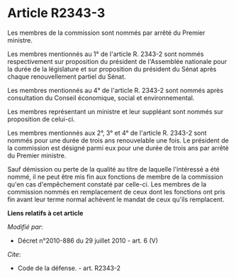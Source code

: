 # Article R2343-3

Les membres de la commission sont nommés par arrêté du Premier ministre. 

Les membres mentionnés au 1° de l'article R. 2343-2 sont nommés respectivement sur proposition du président de l'Assemblée
nationale pour la durée de la législature et sur proposition du président du Sénat après chaque renouvellement partiel du
Sénat. 

Les membres mentionnés au 4° de l'article R. 2343-2 sont nommés après consultation du   Conseil économique, social et
environnemental. 

Les membres représentant un ministre et leur suppléant sont nommés sur proposition de celui-ci. 

Les membres mentionnés aux 2°, 3° et 4° de l'article R. 2343-2 sont nommés pour une durée de trois ans renouvelable une fois.
Le président de la commission est désigné parmi eux pour une durée de trois ans par arrêté du Premier ministre. 

Sauf démission ou perte de la qualité au titre de laquelle l'intéressé a été nommé, il ne peut être mis fin aux fonctions de
membre de la commission qu'en cas d'empêchement constaté par celle-ci. Les membres de la commission nommés en remplacement de
ceux dont les fonctions ont pris fin avant leur terme normal achèvent le mandat de ceux qu'ils remplacent.

**Liens relatifs à cet article**

_Modifié par_:

  - Décret n°2010-886 du 29 juillet 2010 - art. 6 (V)

_Cite_:

  - Code de la défense. - art. R2343-2
